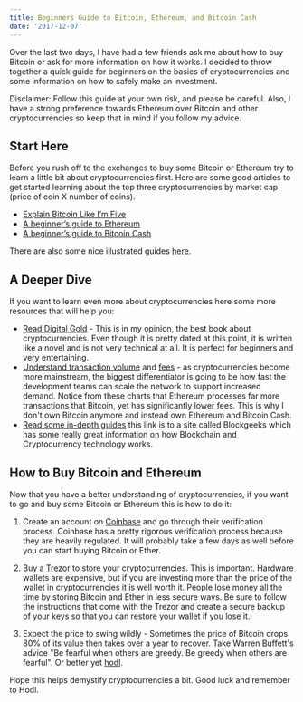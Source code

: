 ```yaml
---
title: Beginners Guide to Bitcoin, Ethereum, and Bitcoin Cash
date: '2017-12-07'
---
```


Over the last two days, I have had a few friends ask me about how to buy Bitcoin or ask for more information on how it works. I decided to throw together a quick guide for beginners on the basics of cryptocurrencies and some information on how to safely make an investment.

Disclaimer: Follow this guide at your own risk, and please be careful. Also, I have a strong preference towards Ethereum over Bitcoin and other cryptocurrencies so keep that in mind if you follow my advice.

## Start Here

Before you rush off to the exchanges to buy some Bitcoin or Ethereum try to learn a little bit about cryptocurrencies first. Here are some good articles to get started learning about the top three cryptocurrencies by market cap (price of coin X number of coins).

- [Explain Bitcoin Like I’m Five](https://medium.freecodecamp.org/explain-bitcoin-like-im-five-73b4257ac833)
- [A beginner’s guide to Ethereum](https://blog.coinbase.com/a-beginners-guide-to-ethereum-46dd486ceecf)
- [A beginner’s guide to Bitcoin Cash](https://medium.com/@linda.xie/a-beginners-guide-to-bitcoin-cash-34b003f357c8)

There are also some nice illustrated guides [here](https://www.upfolio.com/guides).

## A Deeper Dive

If you want to learn even more about cryptocurrencies here some more resources that will help you:

- [Read Digital Gold](https://smile.amazon.com/Digital-Gold-Bitcoin-Millionaires-Reinvent/dp/006236250X/ref=sr_1_1?s=books&ie=UTF8&qid=1512688126&sr=1-1&keywords=digital+gold) - This is in my opinion, the best book about cryptocurrencies. Even though it is pretty dated at this point, it is written like a novel and is not very technical at all. It is perfect for beginners and very entertaining.
- [Understand transaction volume](https://bitinfocharts.com/comparison/transactions-btc-eth-bch.html) and [fees](https://bitinfocharts.com/comparison/transactionfees-btc-eth-bch.html) - as cryptocurrencies become more mainstream, the biggest differentiator is going to be how fast the development teams can scale the network to support increased demand. Notice from these charts that Ethereum processes far more transactions that Bitcoin, yet has significantly lower fees. This is why I don't own Bitcoin anymore and instead own Ethereum and Bitcoin Cash.
- [Read some in-depth guides](https://blockgeeks.com/guides/) this link is to a site called Blockgeeks which has some really great information on how Blockchain and Cryptocurrency technology works.

## How to Buy Bitcoin and Ethereum

Now that you have a better understanding of cryptocurrencies, if you want to go and buy some Bitcoin or Ethereum this is how to do it:

1. Create an account on [Coinbase](https://www.coinbase.com) and go through their verification process. Coinbase has a pretty rigorous verification process because they are heavily regulated. It will probably take a few days as well before you can start buying Bitcoin or Ether.

2. Buy a [Trezor](https://trezor.io/) to store your cryptocurrencies. This is important. Hardware wallets are expensive, but if you are investing more than the price of the wallet in cryptocurrencies it is well worth it. People lose money all the time by storing Bitcoin and Ether in less secure ways. Be sure to follow the instructions that come with the Trezor and create a secure backup of your keys so that you can restore your wallet if you lose it.

3. Expect the price to swing wildly - Sometimes the price of Bitcoin drops 80% of its value then takes over a year to recover. Take Warren Buffett's advice "Be fearful when others are greedy. Be greedy when others are fearful". Or better yet [hodl](https://www.reddit.com/r/Bitcoin/comments/2b8t78/whats_hodl/?st=jax4730i&sh=0c5ae9d0).

Hope this helps demystify cryptocurrencies a bit. Good luck and remember to Hodl.
